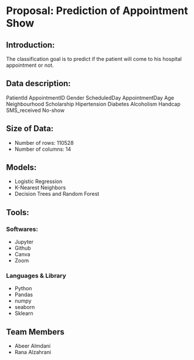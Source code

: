 # Proposal: Prediction of Appointment Show 

## Introduction:
The classification goal is to predict if the patient will come to his hospital appointment or not.


## Data description:
PatientId
AppointmentID
Gender
ScheduledDay
AppointmentDay
Age
Neighbourhood
Scholarship
Hipertension
Diabetes
Alcoholism
Handcap
SMS_received
No-show


## Size of Data:

* Number of rows: 110528
* Number of columns: 14


## Models:
* Logistic Regression
* K-Nearest Neighbors
* Decision Trees and Random Forest


## Tools:

### Softwares:

* Jupyter
* Github
* Canva
* Zoom

### Languages & Library

* Python
* Pandas
* numpy
* seaborn
* Sklearn

## Team Members

* Abeer Almdani
* Rana Alzahrani
